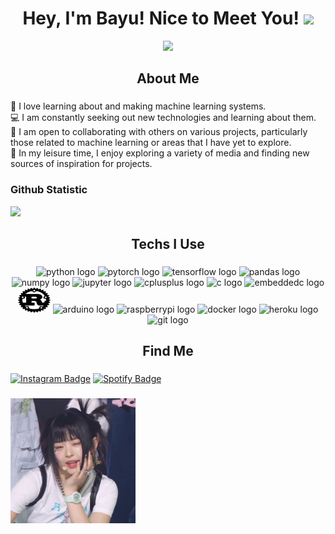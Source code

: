 <h1 align="center"> Hey, I'm Bayu! Nice to Meet You! <img src="https://raw.githubusercontent.com/MartinHeinz/MartinHeinz/master/wave.gif" width="30px"> </h1>


<p align="center">
  <img alt["c13e7f371b14f93e91808200631b8a81"
  src="https://github.com/Saisyou404/Saisyou404/assets/163853740/417393d0-5a0f-4755-a5f7-cf9dd42ae763" />
</p>

###

<h2 align="center">About Me</h2>

###

🤖 I love learning about and making machine learning systems.\
💻 I am constantly seeking out new technologies and learning about them.\
🤝 I am open to collaborating with others on various projects, particularly those related to machine learning or areas that I have yet to explore.\
🌟 In my leisure time, I enjoy exploring a variety of media and finding new sources of inspiration for projects.
###

### Github Statistic

<p align="left">
<a href="https://github.com/Saisyou404">
  <img height="180em" src="https://github-readme-stats-eight-theta.vercel.app/api?username=Saisyou404&show_icons=true&theme=algolia&include_all_commits=true&count_private=true"/>
</a>
</p>

###

<h2 align="center">Techs I Use</h2>

###

<div align="center">
  <img src="https://cdn.jsdelivr.net/gh/devicons/devicon/icons/python/python-original.svg" height="40" width="52" alt="python logo"  />
  <img src="https://cdn.jsdelivr.net/gh/devicons/devicon/icons/pytorch/pytorch-original.svg" height="40" width="52" alt="pytorch logo"/>
  <img src="https://cdn.jsdelivr.net/gh/devicons/devicon/icons/tensorflow/tensorflow-original.svg" height="40" width="52" alt="tensorflow logo"  />
  <img src="https://cdn.jsdelivr.net/gh/devicons/devicon/icons/pandas/pandas-original.svg" height="40" width="52" alt="pandas logo"  />
  <img src="https://cdn.jsdelivr.net/gh/devicons/devicon/icons/numpy/numpy-original.svg" height="40" width="52" alt="numpy logo"  />
  <img src="https://cdn.jsdelivr.net/gh/devicons/devicon/icons/jupyter/jupyter-original-wordmark.svg" height="40" width="52" alt="jupyter logo"  />
  <img src="https://cdn.jsdelivr.net/gh/devicons/devicon/icons/cplusplus/cplusplus-plain.svg" height="40" width="52" alt="cplusplus logo"  />
  <img src="https://cdn.jsdelivr.net/gh/devicons/devicon/icons/c/c-plain.svg" height="40" width="52" alt="c logo"  />
  <img src="https://cdn.jsdelivr.net/gh/devicons/devicon/icons/embeddedc/embeddedc-original.svg" height="40" width="52" alt="embeddedc logo"  />
  <img src="https://raw.githubusercontent.com/devicons/devicon/v2.16.0/icons/rust/rust-original.svg" height="40" width="52" alt="rust logo"  />
  <img src="https://cdn.jsdelivr.net/gh/devicons/devicon/icons/arduino/arduino-original-wordmark.svg" height="40" width="52" alt="arduino logo"  />
  <img src="https://cdn.jsdelivr.net/gh/devicons/devicon/icons/raspberrypi/raspberrypi-original.svg" height="40" width="52" alt="raspberrypi logo"  />
  <img src="https://cdn.jsdelivr.net/gh/devicons/devicon/icons/docker/docker-plain-wordmark.svg" height="40" width="52" alt="docker logo"  />
  <img src="https://cdn.jsdelivr.net/gh/devicons/devicon/icons/heroku/heroku-plain.svg" height="40" width="52" alt="heroku logo"  />
  <img src="https://cdn.jsdelivr.net/gh/devicons/devicon/icons/git/git-plain.svg" height="40" width="52" alt="git logo"  />
</div>

###

<h2 align="center">Find Me</h2>

###


[![Instagram Badge](https://img.shields.io/badge/-bayu_s.f23-purple?style=flat-square&logo=instagram&logoColor=white&link=https://instagram.com/bayu_s.f23/)](https://instagram.com/bayu_s.f23)
[![Spotify Badge](https://img.shields.io/badge/-Spotify-1DB954?style=flat&logo=Spotify&logoColor=white)](https://open.spotify.com/playlist/6sGZHxfOFT47wpnpnWhMzo?si=c95dfa2197164046)



###

<img align="left" height="200" src="https://github.com/Saisyou404/Saisyou404/blob/main/love.gif"  />

###
